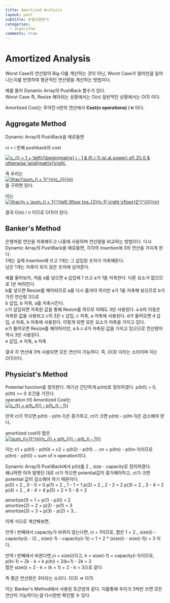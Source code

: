 ```yaml
---
title: Amortized Analysis
layout: post
subtitle: 분할상환분석
categories:
  - algorithm
comments: true
---
```


# Amortized Analysis

Worst Case의 연산량의 Big-O를 계산하는 것이 아닌, Worst Case가 얼마만큼 일어나는지를 반영하여
평균적인 연산량을 계산하는 방법이다.

예를 들어 Dynamic Array의 PushBack 함수가 있다.  
Worst Case 즉, Resize 해야되는 상황에서는 O(n)
일반적인 상황에서는 O(1) 이다.

Amortized Cost는 주어진 n번의 연산에서
**Cost(n operations) / n** 이다.

## Aggregate Method

Dynamic Array의 PushBack을 예로들면

ci = i 번째 pushback의 cost

<a href="https://www.codecogs.com/eqnedit.php?latex=c_{i}&space;=&space;1&space;&plus;&space;\left\{\begin{matrix}&space;i&space;-&space;1&space;&&space;if\&space;i-1\&space;is\&space;a\&space;power\&space;of\&space;2\\&space;0&space;&&space;otherwise&space;\end{matrix}\right." target="_blank"><img src="https://latex.codecogs.com/gif.latex?c_{i}&space;=&space;1&space;&plus;&space;\left\{\begin{matrix}&space;i&space;-&space;1&space;&&space;if\&space;i-1\&space;is\&space;a\&space;power\&space;of\&space;2\\&space;0&space;&&space;otherwise&space;\end{matrix}\right." title="c_{i} = 1 + \left\{\begin{matrix} i - 1 & if\ i-1\ is\ a\ power\ of\ 2\\ 0 & otherwise \end{matrix}\right." /></a>

즉 우리는  
<a href="https://www.codecogs.com/eqnedit.php?latex=\frac{\sum_{i&space;=&space;1}^{n}c_{i}}{n}" target="_blank"><img src="https://latex.codecogs.com/gif.latex?\frac{\sum_{i&space;=&space;1}^{n}c_{i}}{n}" title="\frac{\sum_{i = 1}^{n}c_{i}}{n}" /></a>  
를 구하면 된다.

이는 <a href="https://www.codecogs.com/eqnedit.php?latex=\frac{n&space;&plus;&space;\sum_{j&space;=&space;1}^{\left&space;\lfloor&space;log_{2}(n-1)&space;\right&space;\rfloor}2^{^{j}}}{n}" target="_blank"><img src="https://latex.codecogs.com/gif.latex?\frac{n&space;&plus;&space;\sum_{j&space;=&space;1}^{\left&space;\lfloor&space;log_{2}(n-1)&space;\right&space;\rfloor}2^{^{j}}}{n}" title="\frac{n + \sum_{j = 1}^{\left \lfloor log_{2}(n-1) \right \rfloor}2^{^{j}}}{n}" /></a>

결국 O(n) / n 이므로 O(1)이 된다.

## Banker's Method

은행처럼 연산을 저축해두고 나중에 사용하며 연산량을 비교하는 방법이다.
다시 Dynamic Array의 PushBack을 예로들면,
각각의 Insertion에 3의 연산을 가지게 한다.  
1개는 실제 Insertion에 쓰고 1개는 그 삽입된 숫자가 저축해둔다.  
남은 1개는 저축이 되지 않은 숫자에 넘겨준다.

예를 들어보자, 처음 a를 넣으면 a 삽입에 1 쓰고 a가 1을 저축한다. 다른 요소가 없으므로 1은 버려진다.  
b를 넣으면 Resize를 해야되므로 a를 다시 옮겨야 하지만 a가 1을 저축해 놨으므로 b가 가진 연산량 3으로  
b 삽입, b 저축, a를 저축시킨다.  
c가 삽입되면 저축된 값을 통해 Resize를 하므로 이때도 3만 사용된다.
a b의 이동은 저축된 값을 사용되고 c의 3은 c 삽입, c 저축, a 저축에 사용된다.
d가 들어오면 d 삽입, d 저축, b 저축에 사용된다. 이렇게 되면 모든 요소가 저축을 가지고 있다.  
e가 들어오면 Resize를 해야하지만, a b c d가 저축된 값을 가지고 있으므로 연산량이 역시 3만 사용된다.  
e 삽입, e 저축, a 저축

결국 각 연산에 3씩 사용되면 모든 연산이 가능하다. 즉, O(3) 이라는 소리이며 이는 O(1)이다.

## Physicist's Method

Potential function을 정의한다. 여기선 간단하게 p(ht)로 정의하겠다.
p(h0) = 0, p(ht) >= 0 조건을 가진다.  
operation t의 Amoritized Cost는  
<a href="https://www.codecogs.com/eqnedit.php?latex=c_{t}&space;&plus;&space;p(h_{t})&space;-&space;p(h_{t&space;-&space;1})" target="_blank"><img src="https://latex.codecogs.com/gif.latex?c_{t}&space;&plus;&space;p(h_{t})&space;-&space;p(h_{t&space;-&space;1})" title="c_{t} + p(h_{t}) - p(h_{t - 1})" /></a>

만약 ct가 작으면 p(ht) - p(ht-1)은 증가하고, ct가 크면 p(ht) - p(ht-1)은 감소해야 한다.

amortized cost의 합은  
<a href="https://www.codecogs.com/eqnedit.php?latex=\sum_{i=1}^{n}(c_{i}&space;&plus;&space;p(h_{i})&space;-&space;p(h_{i&space;-&space;1}))" target="_blank"><img src="https://latex.codecogs.com/gif.latex?\sum_{i=1}^{n}(c_{i}&space;&plus;&space;p(h_{i})&space;-&space;p(h_{i&space;-&space;1}))" title="\sum_{i=1}^{n}(c_{i} + p(h_{i}) - p(h_{i - 1}))" /></a>

이는 c1 + p(h1) - p(h0) + c2 + p(h2) - p(h1) ... cn + p(hn) - p(hn-1)이므로  
p(hn) - p(h0) + sum of n operation이다.

Dynamic Array의 PushBack에서 p(h)를 2 _ size - capacity로 정의하겠다.  
왜냐하면 아까 말햇던 대로 ct가 작으면 potential값이 증가해야하고, ct가 크면 potential 값이 감소해야 하기 때문이다.  
p(0) = 2 _ 0 - 0 = 0
p(1) = 2 _ 1 - 1 = 1
p(2) = 2 _ 2 - 2 = 2
p(3) = 2 _ 3 - 4 = 2
p(4) = 2 _ 4 - 4 = 4
p(5) = 2 \* 5 - 8 = 2

amortize(1) = 1 + p(1) - p(0) = 2  
amortize(2) = 2 + p(2) - p(1) = 3  
amortize(3) = 3 + p(3) - p(2) = 3...

이제 식으로 계산해보면,

만약 i 번째에서 capacity가 바뀌지 않는다면, ci = 1이므로,
합은 1 + 2 _ size(i) - capacity(i) - (2 _ size(i-1) - capacity(i-1)) = 1 + 2 \* (size(i) - size(i-1)) = 3 이다.

만약 i 번째에서 바뀐다면,ci = size(i)이고, k = size(i-1) = capacity(i-1)이므로,  
p(hi-1) = 2k - k = k
p(hi) = 2(k+1) - 2k = 2  
합은 size(i) + 2 - k = (k + 1) + 2 - k = 3으로 같다.

즉 평균 연산량은 3이라는 소리다. O(3) => O(1)

이는 Banker's Method에서 사용된 토큰양과 같다. 이를통해 우리가 3씩만 쓰면 모든 연산이 가능하다는걸
다시한번 확인할 수 있다.
